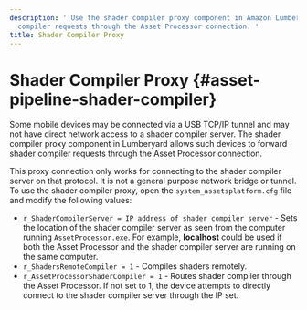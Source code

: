 ```yaml
---
description: ' Use the shader compiler proxy component in Amazon Lumberyard to forward shader
  compiler requests through the Asset Processor connection. '
title: Shader Compiler Proxy
---
```

# Shader Compiler Proxy {#asset-pipeline-shader-compiler}

Some mobile devices may be connected via a USB TCP/IP tunnel and may not have direct network access to a shader compiler server\. The shader compiler proxy component in Lumberyard allows such devices to forward shader compiler requests through the Asset Processor connection\.

This proxy connection only works for connecting to the shader compiler server on that protocol\. It is not a general purpose network bridge or tunnel\. To use the shader compiler proxy, open the `system_assetsplatform.cfg` file and modify the following values:
+ `r_ShaderCompilerServer = IP address of shader compiler server` - Sets the location of the shader compiler server as seen from the computer running `AssetProcessor.exe`\. For example, **localhost** could be used if both the Asset Processor and the shader compiler server are running on the same computer\.
+ `r_ShadersRemoteCompiler = 1` - Compiles shaders remotely\.
+ `r_AssetProcessorShaderCompiler = 1` - Routes shader compiler through the Asset Processor\. If not set to 1, the device attempts to directly connect to the shader compiler server through the IP set\.